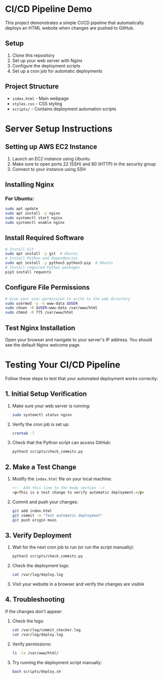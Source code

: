 # CI/CD Pipeline Demo

This project demonstrates a simple CI/CD pipeline that automatically deploys an HTML website when changes are pushed to GitHub.

## Setup

1. Clone this repository
2. Set up your web server with Nginx
3. Configure the deployment scripts
4. Set up a cron job for automatic deployments

## Project Structure

- `index.html` - Main webpage
- `styles.css` - CSS styling
- `scripts/` - Contains deployment automation scripts

# Server Setup Instructions

## Setting up AWS EC2 Instance

1. Launch an EC2 instance using Ubuntu
2. Make sure to open ports 22 (SSH) and 80 (HTTP) in the security group
3. Connect to your instance using SSH

## Installing Nginx

### For Ubuntu:
```bash
sudo apt update
sudo apt install -y nginx
sudo systemctl start nginx
sudo systemctl enable nginx
```

## Install Required Software

```bash
# Install Git
sudo apt install -y git  # Ubuntu
# Install Python and dependencies
sudo apt install -y python3 python3-pip  # Ubuntu
# Install required Python packages
pip3 install requests
```

## Configure File Permissions

```bash
# Give your user permission to write to the web directory
sudo usermod -a -G www-data $USER
sudo chown -R $USER:www-data /var/www/html
sudo chmod -R 775 /var/www/html
```

## Test Nginx Installation

Open your browser and navigate to your server's IP address. You should see the default Nginx welcome page.

# Testing Your CI/CD Pipeline

Follow these steps to test that your automated deployment works correctly:

## 1. Initial Setup Verification

1. Make sure your web server is running:
   ```bash
   sudo systemctl status nginx
   ```

2. Verify the cron job is set up:
   ```bash
   crontab -l
   ```

3. Check that the Python script can access GitHub:
   ```bash
   python3 scripts/check_commits.py
   ```

## 2. Make a Test Change

1. Modify the `index.html` file on your local machine:
   
   ```html
   <!-- Add this line to the body section -->
   <p>This is a test change to verify automatic deployment.</p>
   ```

2. Commit and push your changes:
   ```bash
   git add index.html
   git commit -m "Test automatic deployment"
   git push origin main
   ```

## 3. Verify Deployment

1. Wait for the next cron job to run (or run the script manually):
   ```bash
   python3 scripts/check_commits.py
   ```

2. Check the deployment logs:
   ```bash
   cat /var/log/deploy.log
   ```

3. Visit your website in a browser and verify the changes are visible

## 4. Troubleshooting

If the changes don't appear:

1. Check the logs:
   ```bash
   cat /var/log/commit_checker.log
   cat /var/log/deploy.log
   ```

2. Verify permissions:
   ```bash
   ls -la /var/www/html/
   ```

3. Try running the deployment script manually:
   ```bash
   bash scripts/deploy.sh
   ```